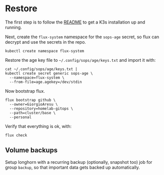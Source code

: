 # Restore

The first step is to follow the [README](./README.md) to get a K3s installation up and running.

Next, create the `flux-system` namespace for the `sops-age` secret, so flux can decrypt and use the secrets in the repo.

```shell
kubectl create namespace flux-system
```

Restore the age key file to `~/.config/sops/age/keys.txt` and import it with:

```shell
cat ~/.config/sops/age/keys.txt |
kubectl create secret generic sops-age \
  --namespace=flux-system \
  --from-file=age.agekey=/dev/stdin
```

Now bootstrap flux.

```shell
flux bootstrap github \
  --owner=GiorgioAresu \
  --repository=homelab-gitops \
  --path=cluster/base \
  --personal
```

Verify that everything is ok, with:

```shell
flux check
```

## Volume backups

Setup longhorn with a recurring backup (optionally, snapshot too) job for group `backup`, so that important data gets backed up automatically.
